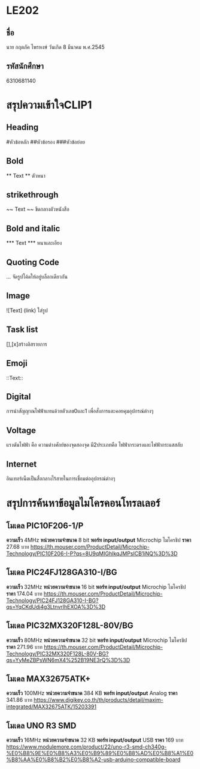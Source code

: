 # LE202

## ชื่อ
นาย กฤตภัค ไพรหงษ์
วันเกิด 8 มีนาคม พ.ศ.2545
## รหัสนักศึกษา
6310681140

# สรุปความเข้าใจCLIP1
## Heading
#หัวข้อหลัก ##หัวข้อรอง ###หัวข้อย่อย
## Bold
** Text ** ตัวหนา
## strikethrough
~~ Text ~~ ขีดกลางตัวหนังสือ
## Bold and italic
*** Text *** หนาและเอียง
## Quoting Code
... จัดรูปโค้ดให้อยู๋บล็อกเดียวกัน
## Image
![Text] (link) ใส่รูป
## Task list
[],[x]สร้างลิสรายการ
## Emoji
::Text::

## Digital
การนำสัญญาณไฟฟ้าแทนด้วยตัวเลข0และ1 เพื่อสั่งการและคอยคุมอุปกรณ์ต่างๆ
## Voltage
แรงดันไฟฟ้า คือ ความต่างศักย์ของจุดสองจุด มี2ประเภทคือ ไฟฟ้ากระตรงและไฟฟ้ากระแสสลับ
## Internet
อินเทอร์เน็ตเป็นสื่อกลางไร้สายในการเชื่อมต่ออุปกรณ์ต่างๆ



# สรุปการค้นหาข้อมูลไมโครคอนโทรลเลอร์


## โมเดล PIC10F206-1/P
**ความเร็ว** 4MHz **หน่วยความจำขนาด** 8 bit **พอร์ท input/output** Microchip ไมโครชิป **ราคา** 27.68 บาท
https://th.mouser.com/ProductDetail/Microchip-Technology/PIC10F206-I-P?qs=8U9qMIGhlkqJMPsICB1iNQ%3D%3D


## โมเดล PIC24FJ128GA310-I/BG
**ความเร็ว** 32MHz **หน่วยความจำขนาด** 16 bit **พอร์ท input/output** Microchip ไมโครชิป **ราคา** 174.04 บาท
https://th.mouser.com/ProductDetail/Microchip-Technology/PIC24FJ128GA310-I-BG?qs=YqCKdUdj4g3LtnvrlhEXOA%3D%3D


## โมเดล PIC32MX320F128L-80V/BG
**ความเร็ว** 80MHz **หน่วยความจำขนาด** 32 bit **พอร์ท input/output** Microchip ไมโครชิป **ราคา** 271.96 บาท
https://th.mouser.com/ProductDetail/Microchip-Technology/PIC32MX320F128L-80V-BG?qs=YyMeZBPsWN6mX4%252B19NE3rQ%3D%3D


## โมเดล MAX32675ATK+
**ความเร็ว** 100MHz **หน่วยความจำขนาด** 384 KB **พอร์ท input/output** Analog  **ราคา** 341.86 บาท
https://www.digikey.co.th/th/products/detail/maxim-integrated/MAX32675ATK/15203391


## โมเดล UNO R3 SMD
**ความเร็ว** 16MHz **หน่วยความจำขนาด** 32 KB **พอร์ท input/output** USB **ราคา** 169 บาท
https://www.modulemore.com/product/22/uno-r3-smd-ch340g-%E0%B8%9E%E0%B8%A3%E0%B9%89%E0%B8%AD%E0%B8%A1%E0%B8%AA%E0%B8%B2%E0%B8%A2-usb-arduino-compatible-board
